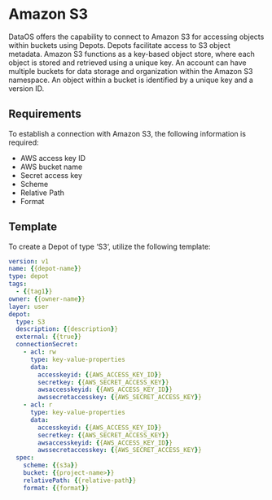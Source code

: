 # Amazon S3

DataOS offers the capability to connect to Amazon S3 for accessing objects within buckets using Depots. Depots facilitate access to S3 object metadata. Amazon S3 functions as a key-based object store, where each object is stored and retrieved using a unique key. An account can have multiple buckets for data storage and organization within the Amazon S3 namespace. An object within a bucket is identified by a unique key and a version ID.

## Requirements

To establish a connection with Amazon S3, the following information is required:

- AWS access key ID
- AWS bucket name
- Secret access key
- Scheme
- Relative Path
- Format

## Template

To create a Depot of type ‘S3‘, utilize the following template:

```yaml
version: v1
name: {{depot-name}}
type: depot
tags:
  - {{tag1}}
owner: {{owner-name}}
layer: user
depot:
  type: S3                                          
  description: {{description}}
  external: {{true}}
  connectionSecret:                                
    - acl: rw
      type: key-value-properties
      data:
        accesskeyid: {{AWS_ACCESS_KEY_ID}}
        secretkey: {{AWS_SECRET_ACCESS_KEY}}
        awsaccesskeyid: {{AWS_ACCESS_KEY_ID}}
        awssecretaccesskey: {{AWS_SECRET_ACCESS_KEY}}
    - acl: r
      type: key-value-properties
      data:
        accesskeyid: {{AWS_ACCESS_KEY_ID}}
        secretkey: {{AWS_SECRET_ACCESS_KEY}}
        awsaccesskeyid: {{AWS_ACCESS_KEY_ID}}
        awssecretaccesskey: {{AWS_SECRET_ACCESS_KEY}}
  spec:                                            
    scheme: {{s3a}}
    bucket: {{project-name>}}
    relativePath: {{relative-path}}
    format: {{format}}
```
